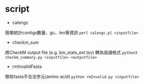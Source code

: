 # script
- calengc

簡單統計contigs數量、gc、len等資訊
`perl calengc.pl <inputfile>`

- checkm_sum

將CheckM output file (e.g. bin_stats_ext.tsv) 轉為易讀格式
`python3 checkm_summary.py <inputfile> <outputfile>`

- rmInvalidFasta

移除fasta不合法字元(amino acid)
`python rmInvalid.py <inputfile>`

